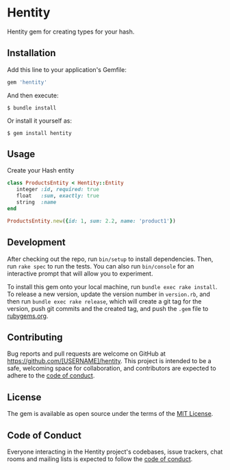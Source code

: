 # Hentity
Hentity gem for creating types for your hash.

## Installation

Add this line to your application's Gemfile:

```ruby
gem 'hentity'
```

And then execute:

    $ bundle install

Or install it yourself as:

    $ gem install hentity

## Usage

Create your Hash entity
```ruby
class ProductsEntity < Hentity::Entity
   integer :id, required: true
   float   :sum, exactly: true
   string  :name
end

ProductsEntity.new({id: 1, sum: 2.2, name: 'product1'})
```
## Development

After checking out the repo, run `bin/setup` to install dependencies. Then, run `rake spec` to run the tests. You can also run `bin/console` for an interactive prompt that will allow you to experiment.

To install this gem onto your local machine, run `bundle exec rake install`. To release a new version, update the version number in `version.rb`, and then run `bundle exec rake release`, which will create a git tag for the version, push git commits and the created tag, and push the `.gem` file to [rubygems.org](https://rubygems.org).

## Contributing

Bug reports and pull requests are welcome on GitHub at https://github.com/[USERNAME]/hentity. This project is intended to be a safe, welcoming space for collaboration, and contributors are expected to adhere to the [code of conduct](https://github.com/[USERNAME]/hentity/blob/master/CODE_OF_CONDUCT.md).

## License

The gem is available as open source under the terms of the [MIT License](https://opensource.org/licenses/MIT).

## Code of Conduct

Everyone interacting in the Hentity project's codebases, issue trackers, chat rooms and mailing lists is expected to follow the [code of conduct](https://github.com/[USERNAME]/hentity/blob/master/CODE_OF_CONDUCT.md).
